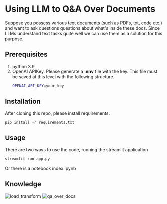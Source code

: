 # Using LLM to Q&A Over Documents

Suppose you possess various text documents (such as PDFs, txt, code etc.) and want to ask questions questions about what's inside these docs. Since LLMs understand text tasks quite well we can use them as a solution for this purpose.



## Prerequisites

1. python 3.9
2. OpenAI APIKey. Please generate a **.env** file with the key. This file must be saved at this level with the following structure.
    ```bash
    OPENAI_API_KEY=your_key   
    ```
## Installation
After cloning this repo, please install requirements.
```python
pip install -r requirements.txt
```
## Usage
There are two ways to use the code, running the streamlit application
```bash
streamlit run app.py
```
Or there is a notebook index.ipynb

## Knowledge

![load_transform](https://github.com/csernac0/llm-qa-over-docs/assets/30326740/aae4e409-c435-4bf7-9a8f-d95737688ec8)
![qa_over_docs](https://github.com/csernac0/llm-qa-over-docs/assets/30326740/a2dea9bb-b153-43b0-8a72-b9e9ed863a73)
